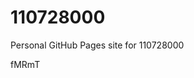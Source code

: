# 110728000
Personal GitHub Pages site for 110728000























































fMRmT
